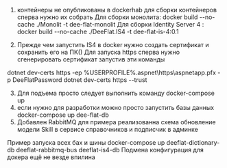 1. контейнеры не опубликованы в dockerhab для сборки контейнеров сперва нужно их собрать 
Для сборки монолита: docker build  --no-cache  ./Monolit -t  dee-flat-monolit
Для сборки Identity Server 4 :  docker build  --no-cache  ./DeeFlat.IS4 -t  dee-flat-is-4:0.1

2. Прежде чем запустить IS4 в docker нужно создать сертификат и сохранить его на ПК()
Для запуска https сперва нужно сгенерировать сертификат запустив эти команды

dotnet dev-certs https -ep %USERPROFILE%\.aspnet\https\aspnetapp.pfx -p DeeFlatPassword 
dotnet dev-certs https --trust  

3. Для подъема просто следует выполнить команду docker-compose up
4. если нужно для разработки можно просто запустить базы данных  docker-compose up dee-flat-db
5. Добавлен RabbitMQ для примера реализованна схема обновление модели Skill в сервисе справочников и подписчик в админке

Пример запуска всех бах и шины docker-compose up  deeflat-dictionary-db  deeflat-rabbitmq-bus deeflat-is4-db
Подмена конфигурация для докера ещё не везде впилина